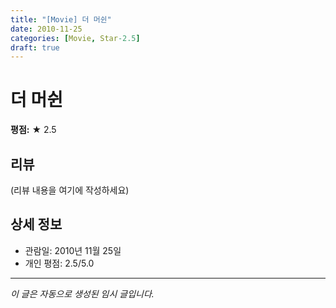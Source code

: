 ```yaml
---
title: "[Movie] 더 머쉰"
date: 2010-11-25
categories: [Movie, Star-2.5]
draft: true
---
```


# 더 머쉰

**평점:** ★ 2.5

## 리뷰

(리뷰 내용을 여기에 작성하세요)

## 상세 정보

- 관람일: 2010년 11월 25일
- 개인 평점: 2.5/5.0

---

*이 글은 자동으로 생성된 임시 글입니다.*
